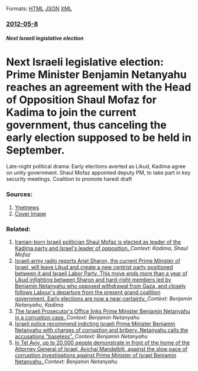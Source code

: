 
Formats: [HTML](/news/2012/05/8/next-israeli-legislative-election-prime-minister-benjamin-netanyahu-reaches-an-agreement-with-the-head-of-opposition-shaul-mofaz-for-kadima.html)  [JSON](/news/2012/05/8/next-israeli-legislative-election-prime-minister-benjamin-netanyahu-reaches-an-agreement-with-the-head-of-opposition-shaul-mofaz-for-kadima.json)  [XML](/news/2012/05/8/next-israeli-legislative-election-prime-minister-benjamin-netanyahu-reaches-an-agreement-with-the-head-of-opposition-shaul-mofaz-for-kadima.xml)  

### [2012-05-8](/news/2012/05/8/index.md)

##### Next Israeli legislative election
# Next Israeli legislative election: Prime Minister Benjamin Netanyahu reaches an agreement with the Head of Opposition Shaul Mofaz for Kadima to join the current government, thus canceling the early election supposed to be held in September. 

Late-night political drama: Early elections averted as Likud, Kadima agree on unity government. Shaul Mofaz appointed deputy PM, to take part in key security meetings. Coalition to promote haredi draft


### Sources:

1. [Ynetnews](http://www.ynetnews.com/articles/0,7340,L-4226125,00.html)
1. [Cover Image](http://www.ynetnews.com/images/default_EynetLogo200_200.jpg)

### Related:

1. [Iranian-born Israeli politician Shaul Mofaz is elected as leader of the Kadima party and Israel's leader of opposition. ](/news/2012/03/29/iranian-born-israeli-politician-shaul-mofaz-is-elected-as-leader-of-the-kadima-party-and-israel-s-leader-of-opposition.md) _Context: Kadima, Shaul Mofaz_
2. [ Israeli army radio reports Ariel Sharon, the current Prime Minister of Israel, will leave Likud and create a new centrist party positioned between it and Israeli Labor Party. This move ends more than a year of Likud infighting between Sharon and hard-right members led by Benjamin Netanyahu who opposed withdrawal from Gaza, and closely follows Labour's departure from the present grand coalition government. Early elections are now a near-certainty. ](/news/2005/11/20/israeli-army-radio-reports-ariel-sharon-the-current-prime-minister-of-israel-will-leave-likud-and-create-a-new-centrist-party-positioned.md) _Context: Benjamin Netanyahu, Kadima_
3. [The Israeli Prosecutor's Office links Prime Minister Benjamin Netanyahu in a corruption case. ](/news/2018/02/27/the-israeli-prosecutor-s-office-links-prime-minister-benjamin-netanyahu-in-a-corruption-case.md) _Context: Benjamin Netanyahu_
4. [Israeli police recommend indicting Israeli Prime Minister Benjamin Netanyahu with charges of corruption and bribery. Netanyahu calls the accusations "baseless". ](/news/2018/02/13/israeli-police-recommend-indicting-israeli-prime-minister-benjamin-netanyahu-with-charges-of-corruption-and-bribery-netanyahu-calls-the-acc.md) _Context: Benjamin Netanyahu_
5. [In Tel Aviv, up to 20,000 people demonstrate in front of the home of the Attorney General of Israel, Avichai Mandelblit, against the slow pace of corruption investigations against Prime Minister of Israel Benjamin Netanyahu. ](/news/2017/12/3/in-tel-aviv-up-to-20-000-people-demonstrate-in-front-of-the-home-of-the-attorney-general-of-israel-avichai-mandelblit-against-the-slow-pa.md) _Context: Benjamin Netanyahu_
